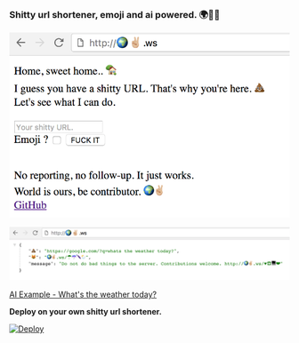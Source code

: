 ### Shitty url shortener, emoji and ai powered. 🌍✌🏼

![url-shortener](public/haha.png)

![output](public/output.png)

[AI Example - What's the weather today?](http://🌍✌🏼.ws/☂☔🌂🌦)

**Deploy on your own shitty url shortener.**

[![Deploy](https://www.herokucdn.com/deploy/button.svg)](https://heroku.com/deploy?template=https://github.com/cagataycali/url-shortener)
